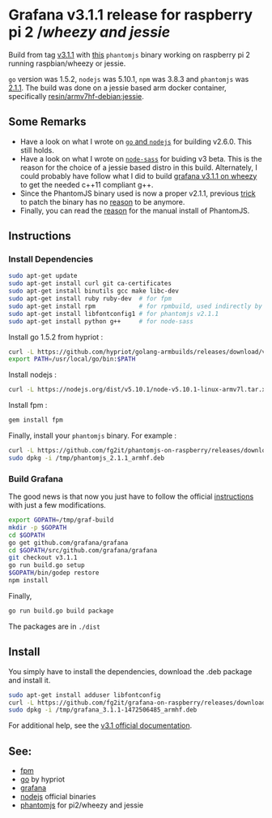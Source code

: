 # Grafana v3.1.1 release for raspberry pi 2 /*wheezy and jessie*
Build from tag [v3.1.1](https://github.com/grafana/grafana/tree/v3.1.1) with
[this](https://github.com/fg2it/phantomjs-on-raspberry/releases/tag/v2.1.1-wheezy-jessie)
`phantomjs` binary working on raspberry pi 2 running raspbian/wheezy or jessie.

`go` version was 1.5.2, `nodejs` was 5.10.1, `npm` was 3.8.3  and `phantomjs`
was [2.1.1](https://github.com/ariya/phantomjs/tree/2.1.1). The build was done
on a jessie based arm docker container, specifically
[resin/armv7hf-debian:jessie](https://hub.docker.com/r/resin/armv7hf-debian/).

## Some Remarks
- Have a look on what I wrote on [`go` and `nodejs`](https://github.com/fg2it/grafana-on-raspberry/tree/master/jessie/v2.6.0#go) for building v2.6.0. This still holds.
- Have a look on what I wrote on [`node-sass`](https://github.com/fg2it/grafana-on-raspberry/tree/master/jessie/v3.0-beta5#node-sass) for buiding v3 beta. This is the reason for the choice of a jessie based distro in this build. Alternately, I could probably have follow what I did to build [grafana v3.1.1 on wheezy](https://github.com/fg2it/grafana-on-raspberry/tree/master/wheezy/v3.1.1#workaround-for-a-c11-compliant-g) to get the needed c++11 compliant g++.
- Since the PhantomJS binary used is now a proper v2.1.1, previous [trick](https://github.com/fg2it/grafana-on-raspberry/blob/master/jessie/v2.6.0#patch-phantomjs) to patch the binary has no [reason](https://github.com/fg2it/grafana-on-raspberry/tree/master/jessie/v2.6.0#phantomjsphantomjs-prebuild-npm-module) to be anymore.  
- Finally, you can read the [reason](https://github.com/fg2it/grafana-on-raspberry/tree/master/jessie/v2.6.0#phantomjsphantomjs-prebuild-npm-module) for the manual install of PhantomJS.


## Instructions
### Install Dependencies
```bash
sudo apt-get update
sudo apt-get install curl git ca-certificates
sudo apt-get install binutils gcc make libc-dev
sudo apt-get install ruby ruby-dev  # for fpm
sudo apt-get install rpm            # for rpmbuild, used indirectly by grafana (call to fpm)
sudo apt-get install libfontconfig1 # for phantomjs v2.1.1
sudo apt-get install python g++     # for node-sass
```
Install go 1.5.2 from hypriot :
```bash
curl -L https://github.com/hypriot/golang-armbuilds/releases/download/v1.5.2/go1.5.2.linux-armv7.tar.gz | sudo tar -xz -C /usr/local
export PATH=/usr/local/go/bin:$PATH
```
Install nodejs :
```bash
curl -L https://nodejs.org/dist/v5.10.1/node-v5.10.1-linux-armv7l.tar.xz | sudo tar -xJ --strip-components=1 -C /usr/local
```
Install fpm :
```bash
gem install fpm
```
Finally, install your `phantomjs` binary. For example :
```bash
curl -L https://github.com/fg2it/phantomjs-on-raspberry/releases/download/v2.1.1-wheezy-jessie/phantomjs_2.1.1_armhf.deb -o /tmp/phantomjs_2.1.1_armhf.deb
sudo dpkg -i /tmp/phantomjs_2.1.1_armhf.deb
```

### Build Grafana
The good news is that now you just have to follow the official
[instructions](https://github.com/grafana/grafana/blob/v3.0-beta5/docs/sources/project/building_from_source.md)
with just a few modifications.
```bash
export GOPATH=/tmp/graf-build
mkdir -p $GOPATH
cd $GOPATH
go get github.com/grafana/grafana
cd $GOPATH/src/github.com/grafana/grafana
git checkout v3.1.1
go run build.go setup    
$GOPATH/bin/godep restore   
npm install
```

Finally,
```bash
go run build.go build package
```
The packages are in `./dist`

## Install
You simply have to install the dependencies, download the .deb package and install it.
```bash
sudo apt-get install adduser libfontconfig
curl -L https://github.com/fg2it/grafana-on-raspberry/releases/download/v3.1.1-wheezy-jessie/grafana_3.1.1-1472506485_armhf.deb -o /tmp/grafana_3.1.1-1472506485_armhf.deb
sudo dpkg -i /tmp/grafana_3.1.1-1472506485_armhf.deb
```
For additional help, see the [v3.1 official documentation](http://docs.grafana.org/v3.1/).

## See:
- [fpm](https://github.com/jordansissel/fpm)
- [go](http://blog.hypriot.com/post/how-to-compile-go-on-arm/) by hypriot
- [grafana](https://github.com/grafana/grafana/blob/v3.1.1/docs/sources/project/building_from_source.md)
- [nodejs](https://nodejs.org/dist/v5.10.1/node-v5.10.1-linux-armv7l.tar.xz) official binaries
- [phantomjs](https://github.com/fg2it/phantomjs-on-raspberry/tree/master/wheezy-jessie/v2.1.1) for pi2/wheezy and jessie
